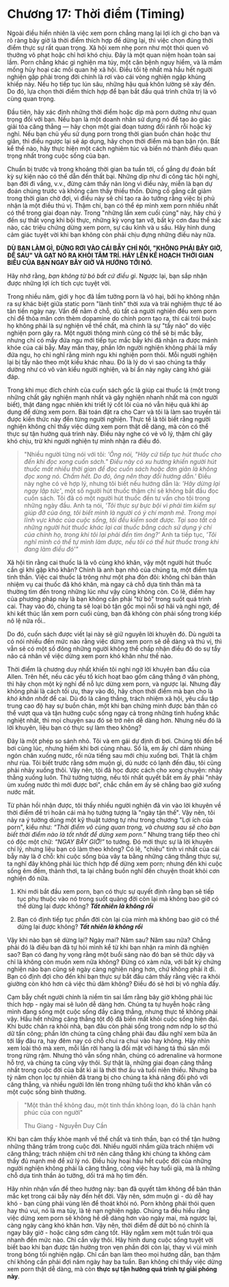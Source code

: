 # Chương 17: Thời điểm (Timing)

Ngoài điều hiển nhiên là việc xem porn chẳng mang lại lợi ích gì cho bạn và rõ ràng bây giờ là thời điểm thích hợp để dừng lại, thì việc chọn đúng thời điểm thực sự rất quan trọng. Xã hội xem nhẹ porn như một thói quen vô thưởng vô phạt hoặc chỉ hơi khó chịu. Đây là một quan niệm hoàn toàn sai lầm. Porn chẳng khác gì nghiện ma túy, một căn bệnh nguy hiểm, và là mầm mống hủy hoại các mối quan hệ xã hội. Điều tồi tệ nhất mà hầu hết người nghiện gặp phải trong đời chính là rơi vào cái vòng nghiện ngập khủng khiếp này. Nếu họ tiếp tục lún sâu, những hậu quả khôn lường sẽ xảy đến. Do đó, lựa chọn thời điểm thích hợp để bạn bắt đầu quá trình chữa trị là vô cùng quan trọng.

Đầu tiên, hãy xác định những thời điểm hoặc dịp mà porn dường như quan trọng đối với bạn. Nếu bạn là một doanh nhân sử dụng nó để tạo ảo giác giải tỏa căng thẳng — hãy chọn một giai đoạn tương đối rảnh rỗi hoặc kỳ nghỉ. Nếu bạn chủ yếu sử dụng porn trong thời gian buồn chán hoặc thư giãn, thì điều ngược lại sẽ áp dụng, hãy chọn thời điểm mà bạn bận rộn. Bất kể thế nào, hãy thực hiện một cách nghiêm túc và biến nó thành điều quan trọng nhất trong cuộc sống của bạn.

Chuẩn bị trước và trong khoảng thời gian ba tuần tới, cố gắng dự đoán bất kỳ sự kiện nào có thể dẫn đến thất bại. Những dịp như đi công tác hội nghị, bạn đời đi vắng, v.v., đừng cảm thấy nản lòng vì điều này, miễn là bạn dự đoán chúng trước và không cảm thấy thiếu thốn. Đừng cố gắng cắt giảm trong thời gian chờ đợi, vì điều này sẽ chỉ tạo ra ảo tưởng rằng việc bị phủ nhận là một điều thú vị. Thậm chí, bạn có thể ép mình xem porn nhiều nhất có thể trong giai đoạn này. Trong "những lần xem cuối cùng" này, hãy chú ý đến sự thất vọng khi bội thực, những kỳ vọng tan vỡ, bất kỳ cơn đau thể xác nào, các triệu chứng dừng xem porn, sự cáu kỉnh và u sầu. Hãy hình dung cảm giác tuyệt vời khi bạn không còn phải chịu đựng những điều này nữa.

**DÙ BẠN LÀM GÌ, ĐỪNG RƠI VÀO CÁI BẪY CHỈ NÓI, "KHÔNG PHẢI BÂY GIỜ, ĐỂ SAU" VÀ GẠT NÓ RA KHỎI TÂM TRÍ. HÃY LÊN KẾ HOẠCH THỜI GIAN BIỂU CỦA BẠN NGAY BÂY GIỜ VÀ HƯỚNG TỚI NÓ.**

Hãy nhớ rằng, *bạn không từ bỏ bất cứ điều gì*. Ngược lại, bạn sắp nhận được những lợi ích tích cực tuyệt vời.

Trong nhiều năm, giới y học đã lầm tưởng porn là vô hại, bởi họ không nhận ra sự khác biệt giữa static porn "lành tính" thời xưa và trải nghiệm thực tế ảo tân tiến ngày nay. Vấn đề nằm ở chỗ, dù tất cả người nghiện đều xem porn chỉ để thỏa mãn cơn thèm dopamine do chính porn tạo ra, thì cái trói buộc họ không phải là sự nghiện về thể chất, mà chính là sự "tẩy não" do việc nghiện porn gây ra. Một người thông minh cũng có thể sẽ bị mắc bẫy, nhưng chỉ có mấy đứa ngu mới tiếp tục mắc bẫy khi đã nhận ra được mánh khóe của cái bẫy. May mắn thay, phần lớn người nghiện không phải là mấy đứa ngu, họ chỉ nghĩ rằng mình ngu khi nghiện porn thôi. Mỗi người nghiện lại bị tẩy não theo một kiểu khác nhau. Đó là lý do vì sao chúng ta thấy dường như có vô vàn kiểu người nghiện, và bí ẩn này ngày càng khó giải đáp.

Trong khi mục đích chính của cuốn sách gốc là giúp cai thuốc lá (một trong những chất gây nghiện mạnh nhất và gây nghiện nhanh nhất mà con người biết), thật đáng ngạc nhiên khi triết lý cốt lõi của nó vẫn hiệu quả khi áp dụng để dừng xem porn. Bài toán đặt ra cho Carr và tôi là làm sao truyền tải được kiến thức này đến từng người nghiện. Thực tế là tôi biết rằng người nghiện không chỉ thấy việc dừng xem porn thật dễ dàng, mà còn có thể thực sự tận hưởng quá trình này. Điều này nghe có vẻ vô lý, thậm chí gây khó chịu, trừ khi người nghiện tự mình nhận ra điều đó.

> "Nhiều người từng nói với tôi: *'Ông nói, "Hãy cứ tiếp tục hút thuốc cho đến khi đọc xong cuốn sách." Điều này có xu hướng khiến người hút thuốc mất nhiều thời gian để đọc cuốn sách hoặc đơn giản là không đọc xong nó. Chấm hết. Do đó, ông nên thay đổi hướng dẫn.'* Điều này nghe có vẻ hợp lý, nhưng tôi biết nếu hướng dẫn là: *'Hãy dừng lại ngay lập tức'*, một số người hút thuốc thậm chí sẽ không bắt đầu đọc cuốn sách. Tôi đã có một người hút thuốc đến tư vấn cho tôi trong những ngày đầu. Anh ta nói, *'Tôi thực sự bực bội vì phải tìm kiếm sự giúp đỡ của ông, tôi biết mình là người có ý chí mạnh mẽ. Trong mọi lĩnh vực khác của cuộc sống, tôi đều kiểm soát được. Tại sao tất cả những người hút thuốc khác lại cai thuốc bằng cách sử dụng ý chí của chính họ, trong khi tôi lại phải đến tìm ông?'* Anh ta tiếp tục, *'Tôi nghĩ mình có thể tự mình làm được, nếu tôi có thể hút thuốc trong khi đang làm điều đó'"*

Xã hội tin rằng cai thuốc lá là vô cùng khó khăn, vậy một người hút thuốc cần gì khi gặp khó khăn? Chính là anh bạn nhỏ của chúng ta, một điểm tựa tinh thần. Việc cai thuốc lá trông như một pha đòn đôi: không chỉ bản thân nhiệm vụ cai thuốc đã khó khăn, mà ngay cả chỗ dựa tinh thần mà ta thường tìm đến trong những lúc như vậy cũng không còn. Có lẽ, điểm hay của phương pháp này là bạn không cần phải "từ bỏ" trong suốt quá trình cai. Thay vào đó, chúng ta sẽ loại bỏ tận gốc mọi nỗi sợ hãi và nghi ngờ, để khi kết thúc lần xem porn cuối cùng, bạn đã không còn phải sống trong kiếp nô lệ nữa rồi..

Do đó, cuốn sách được viết lại này sẽ giữ nguyên lời khuyên đó. Dù người ta có nói nhiều đến mức nào rằng việc dừng xem porn sẽ dễ dàng và thú vị, thì vẫn sẽ có một số đông những người không thể chấp nhận điều đó do sự tẩy não cá nhân về việc dừng xem porn khó khăn như thế nào.

Thời điểm là chương duy nhất khiến tôi nghi ngờ lời khuyên ban đầu của Allen. Trên hết, nếu các yếu tố kích hoạt bao gồm căng thẳng ở văn phòng, thì hãy chọn một kỳ nghỉ để nỗ lực dừng xem porn, và ngược lại. Nhưng đây không phải là cách tối ưu, thay vào đó, hãy chọn thời điểm mà bạn cho là *khó khăn nhất* để cai. Dù đó là căng thẳng, trách nhiệm xã hội, yêu cầu tập trung cao độ hay sự buồn chán, một khi bạn chứng minh được bản thân có thể vượt qua và tận hưởng cuộc sống ngay cả trong những tình huống khắc nghiệt nhất, thì mọi chuyện sau đó sẽ trở nên dễ dàng hơn. Nhưng nếu đó là lời khuyên, liệu bạn có thực sự làm theo không?

Đây là một phép so sánh nhỏ. Tôi và em gái dự định đi bơi. Chúng tôi đến bể bơi cùng lúc, nhưng hiếm khi bơi cùng nhau. Số là, em ấy chỉ dám nhúng ngón chân xuống nước, rồi nửa tiếng sau mới chịu xuống bơi. Thật là chậm như rùa. Tôi biết trước rằng sớm muộn gì, dù nước có lạnh đến đâu, tôi cũng phải nhảy xuống thôi. Vậy nên, tôi đã học được cách cho xong chuyện: nhảy thẳng xuống luôn. Thử tưởng tượng, nếu tôi nhất quyết bắt em ấy phải "nhảy ùm xuống nước thì mới được bơi", chắc chắn em ấy sẽ chẳng bao giờ xuống nước mất. 

Từ phản hồi nhận được, tôi thấy nhiều người nghiện đã vin vào lời khuyên về thời điểm để trì hoãn cái mà họ tưởng tượng là "ngày tận thế". Vậy nên, tôi nảy ra ý tưởng dùng một kỹ thuật tương tự như trong chương "Lợi ích của porn", kiểu như: *“Thời điểm vô cùng quan trọng, và chương sau sẽ cho bạn biết thời điểm nào là tốt nhất để dừng xem porn.”* Nhưng trang tiếp theo chỉ có độc một chữ: *“NGAY BÂY GIỜ!”* to tướng. Đó mới thực sự là lời khuyên chí lý, nhưng liệu bạn có làm theo không? Có lẽ, "chiêu" tinh vi nhất của cái bẫy này là ở chỗ: khi cuộc sống bủa vây ta bằng những căng thẳng thực sự, ta nghĩ đây không phải lúc thích hợp để dừng xem porn; nhưng đến khi cuộc sống êm đềm, thảnh thơi, ta lại chẳng buồn nghĩ đến chuyện thoát khỏi cơn nghiện đó nữa.

1. Khi mới bắt đầu xem porn, bạn có thực sự quyết định rằng bạn sẽ tiếp tục phụ thuộc vào nó trong suốt quãng đời còn lại mà không bao giờ có thể dừng lại được không? ***Tất nhiên là không rồi***

2. Bạn có định tiếp tục phần đời còn lại của mình mà không bao giờ có thể dừng lại được không? ***Tất nhiên là không rồi***

Vậy khi nào bạn sẽ dừng lại? Ngày mai? Năm sau? Năm sau nữa? Chẳng phải đó là điều bạn đã tự hỏi mình kể từ khi bạn nhận ra mình đã nghiện sao? Bạn có đang hy vọng rằng một buổi sáng nào đó bạn sẽ thức dậy và chỉ là không còn muốn xem nữa không? Đừng có xàm nữa, với bất kỳ chứng nghiện nào bạn cũng sẽ ngày càng nghiện nặng hơn, chứ không phải ít đi. Bạn có định đợi cho đến khi bạn thực sự bắt đầu cảm thấy rằng việc ra khỏi giường còn khó hơn cả việc thủ dâm không? Điều đó sẽ hơi bị vô nghĩa đấy.

 Cạm bẫy chết người chính là niềm tin sai lầm rằng bây giờ không phải lúc thích hợp - ngày mai sẽ luôn dễ dàng hơn. Chúng ta tự huyễn hoặc rằng mình đang sống một cuộc sống đầy căng thẳng, nhưng thực tế không phải vậy. Hầu hết những căng thẳng tột độ đã biến mất khỏi cuộc sống hiện đại. Khi bước chân ra khỏi nhà, bạn đâu còn phải sống trong nơm nớp lo sợ thú dữ tấn công; phần lớn chúng ta cũng chẳng phải đau đầu nghĩ xem bữa ăn tới lấy đâu ra, hay đêm nay có chỗ chui ra chui vào hay không. Hãy nhìn xem loài thỏ mà xem, mỗi lần rời hang là đối mặt với hàng tá thú săn mồi trong rừng rậm. Nhưng thỏ vẫn sống nhăn, chúng có adrenaline và hormone hỗ trợ, và chúng ta cũng vậy thôi. Sự thật là, những giai đoạn căng thẳng nhất trong cuộc đời của bất kì ai là thời thơ ấu và tuổi niên thiếu. Nhưng ba tỷ năm chọn lọc tự nhiên đã trang bị cho chúng ta khả năng đối phó với căng thẳng, và nhiều người lớn lên trong những tuổi thơ khó khăn vẫn có một cuộc sống bình thường.

> "Một thân thể không đau, một tinh thần không loạn, đó là chân hạnh phúc của con người"
>
> Thu Giang - Nguyễn Duy Cần

Khi bạn cảm thấy khỏe mạnh về thể chất và tinh thần, bạn có thể tận hưởng những thăng trầm trong cuộc đời. Nhiều người nhầm giữa trách nhiệm với căng thẳng; trách nhiệm chỉ trở nên căng thẳng khi chúng ta không cảm thấy đủ mạnh mẽ để xử lý nó. Điều hủy hoại hầu hết cuộc đời của những người nghiện không phải là căng thẳng, công việc hay tuổi già, mà là những chỗ dựa tinh thần ảo tưởng, dối trá mà họ tìm đến.

Hãy nhìn nhận vấn đề theo hướng này: bạn đã quyết tâm không để bản thân mắc kẹt trong cái bẫy này đến hết đời. Vậy nên, sớm muộn gì - dù dễ hay khó - bạn cũng phải vùng lên để thoát khỏi nó. Porn không phải thói quen hay thú vui, nó là ma túy, là tệ nạn nghiện ngập. Chúng ta đều hiểu rằng việc dừng xem porn sẽ không hề dễ dàng hơn vào ngày mai, mà ngược lại, càng ngày càng khó khăn hơn. Vậy nên, thời điểm để dứt bỏ nó chính là ngay bây giờ - hoặc càng sớm càng tốt. Hãy ngẫm xem một tuần trôi qua nhanh đến mức nào. Chỉ cần vậy thôi. Hãy hình dung cuộc sống tuyệt vời biết bao khi bạn được tận hưởng trọn vẹn phần đời còn lại, thay vì vùi mình trong bóng tối nghiện ngập. Chỉ cần bạn làm theo mọi hướng dẫn, bạn thậm chí không cần phải đợi năm ngày hay ba tuần. Bạn không chỉ thấy việc dừng xem porn thật dễ dàng, mà còn **thực sự tận hưởng quá trình tự giải phóng này**.
